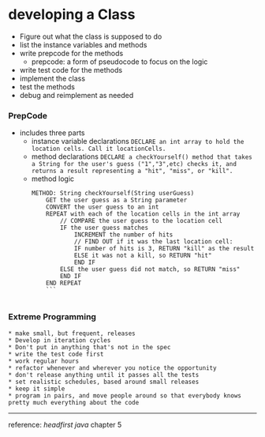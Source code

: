 # developing a Class
* Figure out what the class is supposed to do
* list the instance variables and methods
* write prepcode for the methods
    * prepcode: a form of pseudocode to focus on the logic
* write test code for the methods
* implement the class
* test the methods
* debug and reimplement as needed

### PrepCode
* includes three parts
    * instance variable declarations
        `DECLARE an int array to hold the location cells. Call it locationCells.`
    * method declarations
        `DECLARE a checkYourself() method that takes a String for the user's guess ("1","3",etc) checks it, and returns a result representing a "hit", "miss", or "kill".`
    * method logic
        ```
        METHOD: String checkYourself(String userGuess)
            GET the user guess as a String parameter
            CONVERT the user guess to an int
            REPEAT with each of the location cells in the int array
                // COMPARE the user guess to the location cell
                IF the user guess matches
                    INCREMENT the number of hits
                    // FIND OUT if it was the last location cell:
                    IF number of hits is 3, RETURN "kill" as the result
                    ELSE it was not a kill, so RETURN "hit"
                    END IF
                ELSE the user guess did not match, so RETURN "miss"
                END IF
            END REPEAT
            ```


### Extreme Programming
    * make small, but frequent, releases
    * Develop in iteration cycles
    * Don't put in anything that's not in the spec
    * write the test code first
    * work regular hours
    * refactor whenever and wherever you notice the opportunity
    * don't release anything until it passes all the tests
    * set realistic schedules, based around small releases
    * keep it simple
    * program in pairs, and move people around so that everybody knows pretty much everything about the code




-----
reference:
*headfirst java* chapter 5
